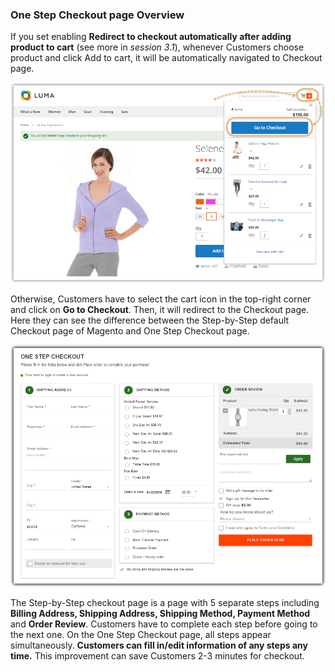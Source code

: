 ### One Step Checkout page Overview
If you set enabling **Redirect to checkout automatically after adding product to cart** (see more in *session 3.1*), whenever Customers choose product and click Add to cart, it will be automatically navigated to Checkout page.

![customers can be redirect to checkout automatically after adding product to cart](./Image/How-to-use/osc2-use-1.png?raw=true)

Otherwise, Customers have to select the cart icon in the top-right corner and click on **Go to Checkout**. Then, it will redirect to the Checkout page. Here they can see the difference between the Step-by-Step default Checkout page of Magento and One Step Checkout page.

![5 check-out steps are shown on one page](./Image/How-to-use/osc2-use-2.png)

The Step-by-Step checkout page is a page with 5 separate steps including **Billing Address, Shipping Address, Shipping Method, Payment Method** and **Order Review**. Customers have to complete each step before going to the next one. On the One Step Checkout page, all steps appear simultaneously. **Customers can fill in/edit information of any steps any time.** This improvement can save Customers 2-3 minutes for checkout.
